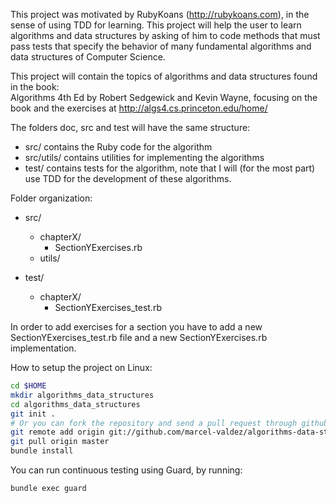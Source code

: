 This project was motivated by RubyKoans (http://rubykoans.com), in the sense of using TDD for learning.
This project will help the user to learn algorithms and data structures by asking of him to code methods that
must pass tests that specify the behavior of many fundamental algorithms and data structures of Computer Science.  
  
This project will contain the topics of algorithms and data structures found in the book:  
Algorithms 4th Ed by Robert Sedgewick and Kevin Wayne, focusing on the book and the exercises at http://algs4.cs.princeton.edu/home/

The folders doc, src and test will have the same structure:
* src/ contains the Ruby code for the algorithm
* src/utils/ contains utilities for implementing the algorithms
* test/ contains tests for the algorithm, note that I will (for the most part) use TDD for the development of these algorithms.

Folder organization:
* src/  
    * chapterX/  
        * SectionYExercises.rb  
    * utils/  
  
* test/ 
    * chapterX/  
        * SectionYExercises_test.rb  

In order to add exercises for a section you have to add a new SectionYExercises_test.rb file and a new SectionYExercises.rb implementation.  

How to setup the project on Linux:

````bash
cd $HOME
mkdir algorithms_data_structures
cd algorithms_data_structures
git init .
# Or you can fork the repository and send a pull request through github to contribute.
git remote add origin git://github.com/marcel-valdez/algorithms-data-structures.git
git pull origin master
bundle install
````

You can run continuous testing using Guard, by running:
```` bash
bundle exec guard
````
